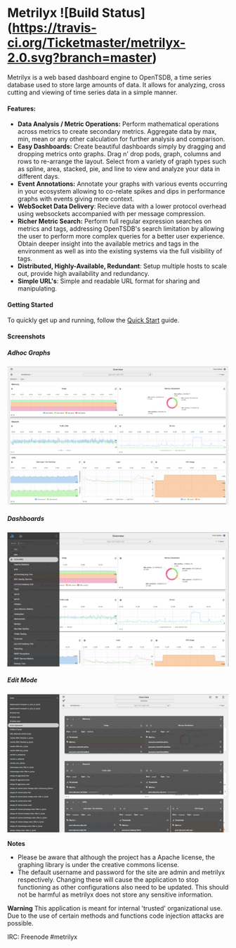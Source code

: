 # Metrilyx ![Build Status] (https://travis-ci.org/Ticketmaster/metrilyx-2.0.svg?branch=master)

Metrilyx is a web based dashboard engine to OpenTSDB, a time series database used to store large amounts of data.  It allows for analyzing, cross cutting and viewing of time series data in a simple manner.

#### Features:
- **Data Analysis / Metric Operations:** Perform mathematical operations across metrics to create secondary metrics.  Aggregate data by max, min, mean or any other calculation for further analysis and comparison.
- **Easy Dashboards:** Create beautiful dashboards simply by dragging and dropping metrics onto graphs.  Drag n' drop pods, graph, columns and rows to re-arrange the layout.  Select from a variety of graph types such as spline, area, stacked, pie, and line to view and analyze your data in different days.
- **Event Annotations:** Annotate your graphs with various events occurring in your ecosystem allowing to co-relate spikes and dips in performance graphs with events giving more context.
- **WebSocket Data Delivery**: Recieve data with a lower protocol overhead using websockets accompanied with per message compression.
- **Richer Metric Search:** Perform full regular expression searches on metrics and tags,  addressing OpenTSDB's search limitation by allowing the user to perform more complex queries for a better user experience.  Obtain deeper insight into the available metrics and tags in the environment as well as into the existing systems via the full visibility of tags.
- **Distributed, Highly-Available, Redundant**: Setup multiple hosts to scale out, provide high availability and redundancy.
- **Simple URL's**: Simple and readable URL format for sharing and manipulating.

#### Getting Started
To quickly get up and running, follow the  [Quick Start](https://github.com/Ticketmaster/metrilyx-2.0/blob/master/docs/QuickStart.rst "Quick Start") guide.

#### Screenshots
##### Adhoc Graphs
![Alt text](www/imgs/readme/screenshot_1.png)
##### Dashboards
![Alt text](www/imgs/readme/screenshot_2.png)
##### Edit Mode
![Alt text](www/imgs/readme/screenshot_3.png)

**Notes**

- Please be aware that although the project has a Apache license, the graphing library is under the creative commons license.
- The default username and password for the site are admin and metrilyx respectively. Changing these will cause the application to stop functioning as other configurations also need to be updated.  This should not be harmful as metrilyx does not store any sensitive information.

**Warning**
This application is meant for internal 'trusted' organizational use.  Due to the use of certain methods and functions code injection attacks are possible. 

IRC: Freenode #metrilyx